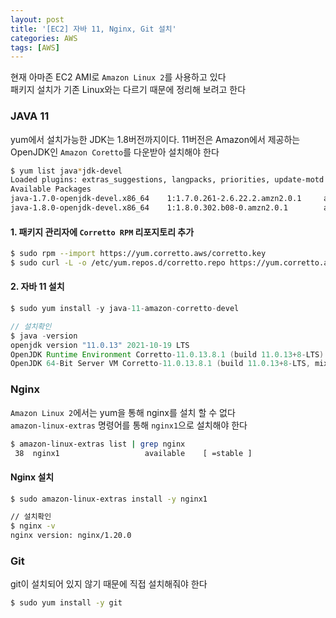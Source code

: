 ```yaml
---
layout: post
title: '[EC2] 자바 11, Nginx, Git 설치'
categories: AWS
tags: [AWS]
---
```

현재 아마존 EC2 AMI로 `Amazon Linux 2`를 사용하고 있다  
패키지 설치가 기존 Linux와는 다르기 때문에 정리해 보려고 한다

### JAVA 11

yum에서 설치가능한 JDK는 1.8버전까지이다.
11버전은 Amazon에서 제공하는 OpenJDK인 `Amazon Coretto`를 다운받아 설치해야 한다

```bash
$ yum list java*jdk-devel
Loaded plugins: extras_suggestions, langpacks, priorities, update-motd
Available Packages
java-1.7.0-openjdk-devel.x86_64    1:1.7.0.261-2.6.22.2.amzn2.0.1     amzn2-core
java-1.8.0-openjdk-devel.x86_64    1:1.8.0.302.b08-0.amzn2.0.1        amzn2-core
```

#### 1. 패키지 관리자에 `Corretto RPM` 리포지토리 추가

```bash
$ sudo rpm --import https://yum.corretto.aws/corretto.key
$ sudo curl -L -o /etc/yum.repos.d/corretto.repo https://yum.corretto.aws/corretto.repo
```

#### 2. 자바 11 설치

```java
$ sudo yum install -y java-11-amazon-corretto-devel

// 설치확인
$ java -version
openjdk version "11.0.13" 2021-10-19 LTS
OpenJDK Runtime Environment Corretto-11.0.13.8.1 (build 11.0.13+8-LTS)
OpenJDK 64-Bit Server VM Corretto-11.0.13.8.1 (build 11.0.13+8-LTS, mixed mode)
```

### Nginx

`Amazon Linux 2`에서는 yum을 통해 nginx를 설치 할 수 없다  
`amazon-linux-extras` 명령어를 통해 `nginx1`으로 설치해야 한다

```bash
$ amazon-linux-extras list | grep nginx
 38  nginx1                   available    [ =stable ]
```

#### Nginx 설치

```bash
$ sudo amazon-linux-extras install -y nginx1

// 설치확인
$ nginx -v
nginx version: nginx/1.20.0
```


### Git
git이 설치되어 있지 않기 때문에 직접 설치해줘야 한다

```bash
$ sudo yum install -y git
```